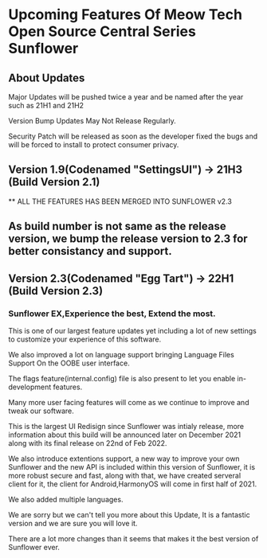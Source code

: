 # Upcoming Features Of Meow Tech Open Source Central Series Sunflower

## About Updates
Major Updates will be pushed twice a year and be named after the year such as 21H1 and 21H2

Version Bump Updates May Not Release Regularly.

Security Patch will be released as soon as the developer fixed the bugs and will be forced to install to protect consumer privacy.

## Version 1.9(Codenamed "SettingsUI") -> 21H3 (Build Version 2.1)

** ALL THE FEATURES HAS BEEN MERGED INTO SUNFLOWER v2.3

## As build number is not same as the release version, we bump the release version to 2.3 for better consistancy and support.
## Version 2.3(Codenamed "Egg Tart") -> 22H1 (Build Version 2.3)
### Sunflower EX,Experience the best, Extend the most.
This is one of our largest feature updates yet including a lot of new settings to customize your experience of this software.

We also improved a lot on language support bringing Language Files Support On the OOBE user interface.

The flags feature(internal.config) file is also present to let you enable in-development features.

Many more user facing features will come as we continue to improve and tweak our software.

This is the largest UI Redisign since Sunflower was intialy release, more information about this build will be announced later on December 2021 along with its final release on 22nd of Feb 2022.

We also introduce extentions support, a new way to improve your own Sunflower and the new API is included within this version of Sunflower, it is more robust secure and fast, along with that, we have created serveral client for it, the client for Android,HarmonyOS will come in first half of 2021.

We also added multiple languages.

We are sorry but we can't tell you more about this Update, It is a fantastic version and we are sure you will love it.

There are a lot more changes than it seems that makes it the best version of Sunflower ever.

